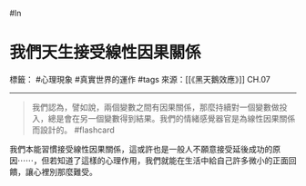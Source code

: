 #ln 
# 我們天生接受線性因果關係
標籤： #心理現象 #真實世界的運作 #tags
來源：[[《黑天鵝效應》]] CH.07

---

> 我們認為，譬如說，兩個變數之間有因果關係，那麼持續對一個變數做投入，總是會在另一個變數得到結果。我們的情緒感覺器官是為線性因果關係而設計的。 #flashcard

我們本能習慣接受線性因果關係，這或許也是一般人不願意接受延後成功的原因⋯⋯，但若知道了這樣的心理作用，我們就能在生活中給自己許多微小的正面回饋，讓心裡別那麼難受。